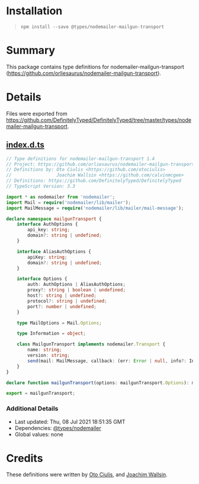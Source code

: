 # Installation
> `npm install --save @types/nodemailer-mailgun-transport`

# Summary
This package contains type definitions for nodemailer-mailgun-transport (https://github.com/orliesaurus/nodemailer-mailgun-transport).

# Details
Files were exported from https://github.com/DefinitelyTyped/DefinitelyTyped/tree/master/types/nodemailer-mailgun-transport.
## [index.d.ts](https://github.com/DefinitelyTyped/DefinitelyTyped/tree/master/types/nodemailer-mailgun-transport/index.d.ts)
````ts
// Type definitions for nodemailer-mailgun-transport 1.4
// Project: https://github.com/orliesaurus/nodemailer-mailgun-transport, http://mailgun.com
// Definitions by: Oto Ciulis <https://github.com/otociulis>
//                 Joachim Wallsin <https://github.com/calvinmcgee>
// Definitions: https://github.com/DefinitelyTyped/DefinitelyTyped
// TypeScript Version: 3.3

import * as nodemailer from 'nodemailer';
import Mail = require('nodemailer/lib/mailer');
import MailMessage = require('nodemailer/lib/mailer/mail-message');

declare namespace mailgunTransport {
    interface AuthOptions {
        api_key: string;
        domain?: string | undefined;
    }

    interface AliasAuthOptions {
        apiKey: string;
        domain?: string | undefined;
    }

    interface Options {
        auth: AuthOptions | AliasAuthOptions;
        proxy?: string | boolean | undefined;
        host?: string | undefined;
        protocol?: string | undefined;
        port?: number | undefined;
    }

    type MailOptions = Mail.Options;

    type Information = object;

    class MailgunTransport implements nodemailer.Transport {
        name: string;
        version: string;
        send(mail: MailMessage, callback: (err: Error | null, info?: Information) => void): void;
    }
}

declare function mailgunTransport(options: mailgunTransport.Options): mailgunTransport.MailgunTransport;

export = mailgunTransport;

````

### Additional Details
 * Last updated: Thu, 08 Jul 2021 18:51:35 GMT
 * Dependencies: [@types/nodemailer](https://npmjs.com/package/@types/nodemailer)
 * Global values: none

# Credits
These definitions were written by [Oto Ciulis](https://github.com/otociulis), and [Joachim Wallsin](https://github.com/calvinmcgee).
